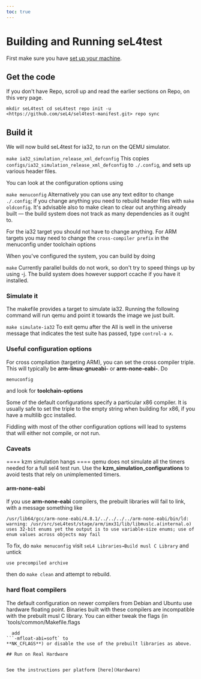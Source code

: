 ```yaml
---
toc: true
---
```


# Building and Running seL4test


First make sure you have
[set up your machine](https://wiki.sel4.systems/Getting%20started#Setting_up_your_machine).

## Get the code


If you don't have Repo, scroll up and read the earlier sections on Repo,
on this very page.
```
mkdir seL4test cd seL4test repo init -u
<https://github.com/seL4/sel4test-manifest.git> repo sync
```

## Build it


We will now build seL4test for ia32, to run on the QEMU simulator.

` make ia32_simulation_release_xml_defconfig ` This copies
`configs/ia32_simulation_release_xml_defconfig` to
`./.config`, and sets up various header files.

You can look at the configuration options using

` make menuconfig ` Alternatively you can use any text editor to
change `./.config`; if you change anything you need to rebuild
header files with `make oldconfig`. It's advisable also to make
clean to clear out anything already built — the build system does not
track as many dependencies as it ought to.

For the ia32 target you should not have to change anything. For ARM
targets you may need to change the `cross-compiler prefix` in the
menuconfig under toolchain options

When you've configured the system, you can build by doing

` make ` Currently parallel builds do not work, so don't try to
speed things up by using -j. The build system does however support
ccache if you have it installed.

### Simulate it


The makefile provides a target to simulate ia32. Running the following
command will run qemu and point it towards the image we just built.

` make simulate-ia32 ` To exit qemu after the All is well in the
universe message that indicates the test suite has passed, type
`control-a x`.

### Useful configuration options
 For cross compilation (targeting
ARM), you can set the cross compiler triple. This will typically be
**arm-linux-gnueabi-** or **arm-none-eabi-**. Do
```make
menuconfig
```
and look for **toolchain-options**

Some of the default configurations specify a particular x86 compiler. It
is usually safe to set the triple to the empty string when building for
x86, if you have a multilib gcc installed.

Fiddling with most of the other configuration options will lead to
systems that will either not compile, or not run.

### Caveats
 ==== kzm simulation hangs ==== qemu does not simulate
all the timers needed for a full sel4 test run. Use the
**kzm_simulation_configurations** to avoid tests that rely on
unimplemented timers.

#### arm-none-eabi
 If you use **arm-none-eabi** compilers, the
prebuilt libraries will fail to link, with a message something like
```
/usr/lib64/gcc/arm-none-eabi/4.8.1/../../../../arm-none-eabi/bin/ld:
warning: /usr/src/seL4test/stage/arm/imx31/lib/libmuslc.a(internal.o)
uses 32-bit enums yet the output is to use variable-size enums; use of
enum values across objects may fail
```
To fix, do `make menuconfig`
visit `seL4 Libraries→Build musl C Library` and untick
```libmuslc
use precompiled archive
```
then do `make clean` and attempt to
rebuild.

### hard float compilers
 The default configuration on newer
compilers from Debian and Ubuntu use hardware floating point. Binaries
built with these compilers are incompatible with the prebuilt musl C
library. You can either tweak the flags (in
`tools/common/Makefile.flags
```
  add
```-mfloat-abi=soft` to
**NK_CFLAGS**) or disable the use of the prebuilt libraries as above.

## Run on Real Hardware


See the instructions per platform [here](Hardware)
